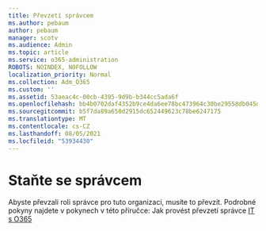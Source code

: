 ```yaml
---
title: Převzetí správcem
ms.author: pebaum
author: pebaum
manager: scotv
ms.audience: Admin
ms.topic: article
ms.service: o365-administration
ROBOTS: NOINDEX, NOFOLLOW
localization_priority: Normal
ms.collection: Adm_O365
ms.custom: ''
ms.assetid: 53aeac4c-00cb-4395-9d9b-b344cc5ada6f
ms.openlocfilehash: bb4b0702daf4352b9ce4da6ee78bc473964c30be29558db045d53821f6b035fe
ms.sourcegitcommit: b5f7da89a650d2915dc652449623c78be6247175
ms.translationtype: MT
ms.contentlocale: cs-CZ
ms.lasthandoff: 08/05/2021
ms.locfileid: "53934430"
---
```

# <a name="become-an-admin"></a>Staňte se správcem

Abyste převzali roli správce pro tuto organizaci, musíte to převzít. Podrobné pokyny najdete v pokynech v této příručce: Jak provést převzetí správce [IT s O365](https://powerbi.microsoft.com/pt-pt/blog/how-to-perform-an-it-admin-takeover-with-o365/)
